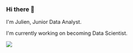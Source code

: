 ### Hi there 👋

I'm Julien, Junior Data Analyst.

I'm currently working on becoming Data Scientist.

<a href="https://www.linkedin.com/in/julien-d-342747110/">
  <img src="https://img.shields.io/badge/LinkedIn-blue?logo=linkedin&logoColor=white"/></a>
